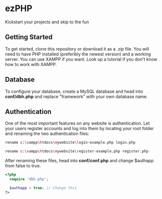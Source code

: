 # ezPHP
Kickstart your projects and skip to the fun

## Getting Started
To get started, clone this repository or download it as a .zip file. You will need to have PHP installed (preferibly the newest version) and a working server. You can use XAMPP if you want. Look up a tutorial if you don't know how to work with XAMPP.

## Database
To configure your database, create a MySQL database and head into **conf/dbh.php** and replace "framework" with your own database name.

## Authentication
One of the most important features on any website is authentication. Let your users register accounts and log into them by locating your root folder and renaming the two authentication files:
```bash
rename c:\xampp\htdocs\mywebsite\login-example.php login.php
```
```bash
rename c:\xampp\htdocs\mywebsite\register-example.php register.php
```
After renaming these files, head into **conf/conf.php** and change $authapp from false to true.
```php
<?php
  require 'dbh.php';

  $authapp = true; // Change this
?>
```
